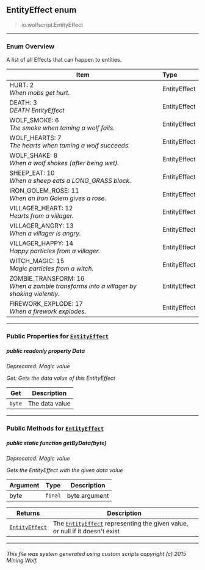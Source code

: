 ## EntityEffect __enum__

>io.wolfscript.EntityEffect

---

### Enum Overview

A list of all Effects that can happen to entities.

Item | Type   
--- | :--- 
HURT: 2<br> _When mobs get hurt._ | EntityEffect
DEATH: 3<br> _DEATH EntityEffect_ | EntityEffect
WOLF_SMOKE: 6<br> _The smoke when taming a wolf fails._ | EntityEffect
WOLF_HEARTS: 7<br> _The hearts when taming a wolf succeeds._ | EntityEffect
WOLF_SHAKE: 8<br> _When a wolf shakes (after being wet)._ | EntityEffect
SHEEP_EAT: 10<br> _When a sheep eats a LONG_GRASS block._ | EntityEffect
IRON_GOLEM_ROSE: 11<br> _When an Iron Golem gives a rose._ | EntityEffect
VILLAGER_HEART: 12<br> _Hearts from a villager._ | EntityEffect
VILLAGER_ANGRY: 13<br> _When a villager is angry._ | EntityEffect
VILLAGER_HAPPY: 14<br> _Happy particles from a villager._ | EntityEffect
WITCH_MAGIC: 15<br> _Magic particles from a witch._ | EntityEffect
ZOMBIE_TRANSFORM: 16<br> _When a zombie transforms into a villager by shaking violently._ | EntityEffect
FIREWORK_EXPLODE: 17<br> _When a firework explodes._ | EntityEffect



---


### Public Properties for [`EntityEffect`](EntityEffect.md)

##### <a id='data'></a>public  readonly property __Data__
_Deprecated: Magic value_

_Get: Gets the data value of this EntityEffect_

Get | Description
--- | --- 
`byte` | The data value



---

### Public Methods for [`EntityEffect`](EntityEffect.md)

##### <a id='getbydata'></a>public static function __getByData__(byte)
_Deprecated: Magic value_

_Gets the EntityEffect with the given data value_

Argument | Type | Description  
--- | --- | --- 
byte | `final` | byte argument

Returns | Description
--- | --- 
[`EntityEffect`](EntityEffect.md) | The [`EntityEffect`](EntityEffect.md) representing the given value, or null if it doesn't exist


---


###### This file was system generated using custom scripts copyright (c) 2015 Mining Wolf.
	

